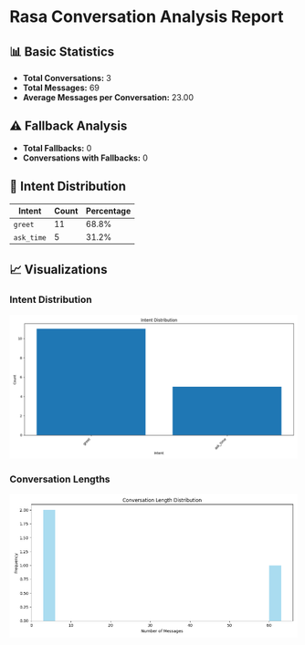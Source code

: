 # Rasa Conversation Analysis Report

## 📊 Basic Statistics

- **Total Conversations:** 3
- **Total Messages:** 69
- **Average Messages per Conversation:** 23.00

## ⚠️ Fallback Analysis

- **Total Fallbacks:** 0
- **Conversations with Fallbacks:** 0

## 🎯 Intent Distribution

| Intent | Count | Percentage |
|--------|-------|------------|
| `greet` | 11 | 68.8% |
| `ask_time` | 5 | 31.2% |

## 📈 Visualizations

### Intent Distribution
![intent_distribution.png](analysis_plots/intent_distribution.png)

### Conversation Lengths
![conversation_lengths.png](analysis_plots/conversation_lengths.png)
